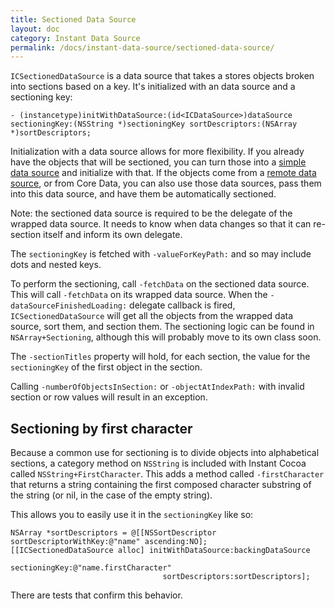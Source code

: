 ```yaml
---
title: Sectioned Data Source
layout: doc
category: Instant Data Source
permalink: /docs/instant-data-source/sectioned-data-source/
---
```


`ICSectionedDataSource` is a data source that takes a stores objects broken into sections based on a key. It's initialized with an data source and a sectioning key:

	- (instancetype)initWithDataSource:(id<ICDataSource>)dataSource sectioningKey:(NSString *)sectioningKey sortDescriptors:(NSArray *)sortDescriptors;

Initialization with a data source allows for more flexibility. If you already have the objects that will be sectioned, you can turn those into a [simple data source](../simple-data-source) and initialize with that. If the objects come from a [remote data source](../remote-data-sources), or from Core Data, you can also use those data sources, pass them into this data source, and have them be automatically sectioned.

Note: the sectioned data source is required to be the delegate of the wrapped data source. It needs to know when data changes so that it can re-section itself and inform its own delegate.

The `sectioningKey` is fetched with `-valueForKeyPath:` and so may include dots and nested keys.

To perform the sectioning, call `-fetchData` on the sectioned data source. This will call `-fetchData` on its wrapped data source. When the `-dataSourceFinishedLoading:` delegate callback is fired, `ICSectionedDataSource` will get all the objects from the wrapped data source, sort them, and section them. The sectioning logic can be found in `NSArray+Sectioning`, although this will probably move to its own class soon.

The `-sectionTitles` property will hold, for each section, the value for the `sectioningKey` of the first object in the section.

Calling `-numberOfObjectsInSection:` or `-objectAtIndexPath:` with invalid section or row values will result in an exception.

## Sectioning by first character

Because a common use for sectioning is to divide objects into alphabetical sections, a category method on `NSString` is included with Instant Cocoa called `NSString+FirstCharacter`. This adds a method called `-firstCharacter` that returns a string containing the first composed character substring of the string (or nil, in the case of the empty string).

This allows you to easily use it in the `sectioningKey` like so:


	NSArray *sortDescriptors = @[[NSSortDescriptor sortDescriptorWithKey:@"name" ascending:NO];
    [[ICSectionedDataSource alloc] initWithDataSource:backingDataSource
                                        sectioningKey:@"name.firstCharacter"
                                      sortDescriptors:sortDescriptors];

There are tests that confirm this behavior.